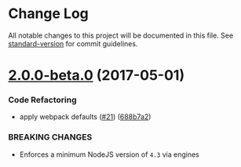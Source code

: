 # Change Log

All notable changes to this project will be documented in this file. See [standard-version](https://github.com/conventional-changelog/standard-version) for commit guidelines.

<a name="2.0.0-beta.0"></a>
# [2.0.0-beta.0](https://github.com/webpack-contrib/json5-loader/compare/v1.0.1...v2.0.0-beta.0) (2017-05-01)


### Code Refactoring

* apply webpack defaults ([#21](https://github.com/webpack-contrib/json5-loader/issues/21)) ([688b7a2](https://github.com/webpack-contrib/json5-loader/commit/688b7a2))


### BREAKING CHANGES

* Enforces a minimum NodeJS version of `4.3` via engines 

